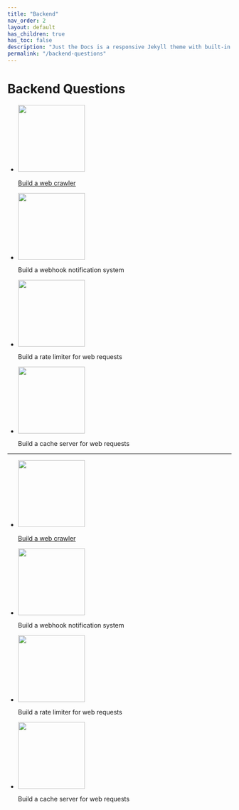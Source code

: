 ```yaml
---
title: "Backend"
nav_order: 2
layout: default
has_children: true
has_toc: false
description: "Just the Docs is a responsive Jekyll theme with built-in search that is easily customizable and hosted on GitHub Pages."
permalink: "/backend-questions"
---
```



# Backend Questions

<ul class="list-style-none">
    <li class="d-inline-block mr-1">
        <a href="/backend-questions/build-a-web-crawler">
            <img src="https://avatars2.githubusercontent.com/u/1569364?v=4" width="150" height="150" />
            <p>Build a web crawler</p>
        </a>
    </li>
    <li class="d-inline-block mr-1">
        <img src="https://avatars2.githubusercontent.com/u/1569364?v=4" width="150" height="150" />
        <p>Build a webhook notification system</p>
    </li>
    <li class="d-inline-block mr-1">
        <img src="https://avatars2.githubusercontent.com/u/1569364?v=4" width="150" height="150" />
        <p>Build a rate limiter for web requests</p>
    </li>
    <li class="d-inline-block mr-1">
        <img src="https://avatars2.githubusercontent.com/u/1569364?v=4" width="150" height="150" />
        <p>Build a cache server for web requests</p>
    </li>
</ul>


---


<ul class="list-style-none">
    <li class="d-inline-block mr-1">
        <a href="/backend-questions/build-a-web-crawler">
            <img src="https://avatars2.githubusercontent.com/u/1569364?v=4" width="150" height="150" />
            <p>Build a web crawler</p>
        </a>
    </li>
    <li class="d-inline-block mr-1">
        <img src="https://avatars2.githubusercontent.com/u/1569364?v=4" width="150" height="150" />
        <p>Build a webhook notification system</p>
    </li>
    <li class="d-inline-block mr-1">
        <img src="https://avatars2.githubusercontent.com/u/1569364?v=4" width="150" height="150" />
        <p>Build a rate limiter for web requests</p>
    </li>
    <li class="d-inline-block mr-1">
        <img src="https://avatars2.githubusercontent.com/u/1569364?v=4" width="150" height="150" />
        <p>Build a cache server for web requests</p>
    </li>
</ul>




